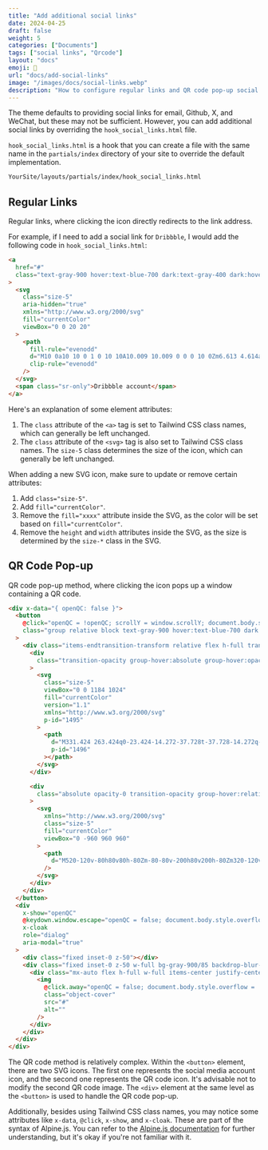 ```yaml
---
title: "Add additional social links"
date: 2024-04-25
draft: false
weight: 5
categories: ["Documents"]
tags: ["social links", "Qrcode"]
layout: "docs"
emoji: 🦋
url: "docs/add-social-links"
image: "/images/docs/social-links.webp"
description: "How to configure regular links and QR code pop-up social links tutorial"
---
```


The theme defaults to providing social links for email, Github, X, and WeChat, but these may not be sufficient. However, you can add additional social links by overriding the `hook_social_links.html` file.

`hook_social_links.html` is a hook that you can create a file with the same name in the `partials/index` directory of your site to override the default implementation.

```bash
YourSite/layouts/partials/index/hook_social_links.html
```

## Regular Links

Regular links, where clicking the icon directly redirects to the link address.

For example, if I need to add a social link for `Dribbble`, I would add the following code in `hook_social_links.html`:

```html
<a
  href="#"
  class="text-gray-900 hover:text-blue-700 dark:text-gray-400 dark:hover:text-white"
>
  <svg
    class="size-5"
    aria-hidden="true"
    xmlns="http://www.w3.org/2000/svg"
    fill="currentColor"
    viewBox="0 0 20 20"
  >
    <path
      fill-rule="evenodd"
      d="M10 0a10 10 0 1 0 10 10A10.009 10.009 0 0 0 10 0Zm6.613 4.614a8.523 8.523 0 0 1 1.93 5.32 20.094 20.094 0 0 0-5.949-.274c-.059-.149-.122-.292-.184-.441a23.879 23.879 0 0 0-.566-1.239 11.41 11.41 0 0 0 4.769-3.366ZM8 1.707a8.821 8.821 0 0 1 2-.238 8.5 8.5 0 0 1 5.664 2.152 9.608 9.608 0 0 1-4.476 3.087A45.758 45.758 0 0 0 8 1.707ZM1.642 8.262a8.57 8.57 0 0 1 4.73-5.981A53.998 53.998 0 0 1 9.54 7.222a32.078 32.078 0 0 1-7.9 1.04h.002Zm2.01 7.46a8.51 8.51 0 0 1-2.2-5.707v-.262a31.64 31.64 0 0 0 8.777-1.219c.243.477.477.964.692 1.449-.114.032-.227.067-.336.1a13.569 13.569 0 0 0-6.942 5.636l.009.003ZM10 18.556a8.508 8.508 0 0 1-5.243-1.8 11.717 11.717 0 0 1 6.7-5.332.509.509 0 0 1 .055-.02 35.65 35.65 0 0 1 1.819 6.476 8.476 8.476 0 0 1-3.331.676Zm4.772-1.462A37.232 37.232 0 0 0 13.113 11a12.513 12.513 0 0 1 5.321.364 8.56 8.56 0 0 1-3.66 5.73h-.002Z"
      clip-rule="evenodd"
    />
  </svg>
  <span class="sr-only">Dribbble account</span>
</a>
```

Here's an explanation of some element attributes:

1. The `class` attribute of the `<a>` tag is set to Tailwind CSS class names, which can generally be left unchanged.
2. The `class` attribute of the `<svg>` tag is also set to Tailwind CSS class names. The `size-5` class determines the size of the icon, which can generally be left unchanged.

When adding a new SVG icon, make sure to update or remove certain attributes:

1. Add `class="size-5"`.
2. Add `fill="currentColor"`.
3. Remove the `fill="xxxx"` attribute inside the SVG, as the color will be set based on `fill="currentColor"`.
4. Remove the `height` and `width` attributes inside the SVG, as the size is determined by the `size-*` class in the SVG.

## QR Code Pop-up

QR code pop-up method, where clicking the icon pops up a window containing a QR code.

```html
<div x-data="{ openQC: false }">
  <button
    @click="openQC = !openQC; scrollY = window.scrollY; document.body.style.overflow = 'hidden';"
    class="group relative block text-gray-900 hover:text-blue-700 dark:text-gray-400 dark:hover:text-white"
  >
    <div class="items-endtransition-transform relative flex h-full transform">
      <div
        class="transition-opacity group-hover:absolute group-hover:opacity-0"
      >
        <svg
          class="size-5"
          viewBox="0 0 1184 1024"
          fill="currentColor"
          version="1.1"
          xmlns="http://www.w3.org/2000/svg"
          p-id="1495"
        >
          <path
            d="M331.424 263.424q0-23.424-14.272-37.728t-37.728-14.272q-24.576 0-43.424 14.56t-18.848 37.44q0 22.272 18.848 36.864t43.424 14.56q23.424 0 37.728-14.016t14.272-37.44zM756 553.152q0-16-14.56-28.576t-37.44-12.576q-15.424 0-28.288 12.864t-12.864 28.288q0 16 12.864 28.864t28.288 12.864q22.848 0 37.44-12.576t14.56-29.152zM621.152 263.424q0-23.424-14.016-37.728t-37.44-14.272q-24.576 0-43.424 14.56t-18.848 37.44q0 22.272 18.848 36.864t43.424 14.56q23.424 0 37.44-14.016t14.016-37.44zM984 553.152q0-16-14.848-28.576t-37.152-12.576q-15.424 0-28.288 12.864t-12.864 28.288q0 16 12.864 28.864t28.288 12.864q22.272 0 37.152-12.576t14.848-29.152zM832 326.272q-17.728-2.272-40-2.272-96.576 0-177.728 44t-127.712 119.136-46.56 164.288q0 44.576 13.152 86.848-20 1.728-38.848 1.728-14.848 0-28.576-0.864t-31.424-3.712-25.44-4-31.136-6.016-28.576-6.016l-144.576 72.576 41.152-124.576q-165.728-116-165.728-280 0-96.576 55.712-177.728t150.848-127.712 207.712-46.56q100.576 0 190.016 37.728t149.728 104.288 78.016 148.864zM1170.272 646.848q0 66.848-39.136 127.712t-106.016 110.56l31.424 103.424-113.728-62.272q-85.728 21.152-124.576 21.152-96.576 0-177.728-40.288t-127.712-109.44-46.56-150.848 46.56-150.848 127.712-109.44 177.728-40.288q92 0 173.152 40.288t130.016 109.728 48.864 150.56z"
            p-id="1496"
          ></path>
        </svg>
      </div>

      <div
        class="absolute opacity-0 transition-opacity group-hover:relative group-hover:opacity-100"
      >
        <svg
          xmlns="http://www.w3.org/2000/svg"
          class="size-5"
          fill="currentColor"
          viewBox="0 -960 960 960"
        >
          <path
            d="M520-120v-80h80v80h-80Zm-80-80v-200h80v200h-80Zm320-120v-160h80v160h-80Zm-80-160v-80h80v80h-80Zm-480 80v-80h80v80h-80Zm-80-80v-80h80v80h-80Zm360-280v-80h80v80h-80ZM180-660h120v-120H180v120Zm-60 60v-240h240v240H120Zm60 420h120v-120H180v120Zm-60 60v-240h240v240H120Zm540-540h120v-120H660v120Zm-60 60v-240h240v240H600Zm80 480v-120h-80v-80h160v120h80v80H680ZM520-400v-80h160v80H520Zm-160 0v-80h-80v-80h240v80h-80v80h-80Zm40-200v-160h80v80h80v80H400Zm-190-90v-60h60v60h-60Zm0 480v-60h60v60h-60Zm480-480v-60h60v60h-60Z"
          />
        </svg>
      </div>
    </div>
  </button>
  <div
    x-show="openQC"
    @keydown.window.escape="openQC = false; document.body.style.overflow = ''; window.scrollTo(0, scrollY);"
    x-cloak
    role="dialog"
    aria-modal="true"
  >
    <div class="fixed inset-0 z-50"></div>
    <div class="fixed inset-0 z-50 w-full bg-gray-900/85 backdrop-blur-md">
      <div class="mx-auto flex h-full w-full items-center justify-center">
        <img
          @click.away="openQC = false; document.body.style.overflow = ''; window.scrollTo(0, scrollY);"
          class="object-cover"
          src="#"
          alt=""
        />
      </div>
    </div>
  </div>
</div>
```

The QR code method is relatively complex. Within the `<button>` element, there are two SVG icons. The first one represents the social media account icon, and the second one represents the QR code icon. It's advisable not to modify the second QR code image. The `<div>` element at the same level as the `<button>` is used to handle the QR code pop-up.

Additionally, besides using Tailwind CSS class names, you may notice some attributes like `x-data`, `@click`, `x-show`, and `x-cloak`. These are part of the syntax of Alpine.js. You can refer to the [Alpine.js documentation](https://alpinejs.dev/start-here) for further understanding, but it's okay if you're not familiar with it.
